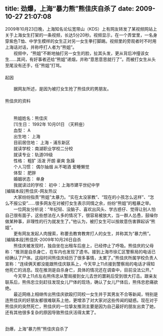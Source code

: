 title: 劲爆，上海“暴力熊”熊佳庆自杀了
date: 2009-10-27 21:07:08
---

<p>
	2009年10月23日晚，上海知名论坛宽带山（KDS）上有网友转发了某视频网站上关于上海女生打架的一条视频，长达5分20秒。视频显示，在一个弄堂里，一名身穿紫色T恤、中学生模样的女生正对另一女生拳打脚踢。视频里的旁观者时不时用上海话对话，并称呼打人者为&ldquo;熊姐&rdquo;。&nbsp; <br />
	　　视频中，&ldquo;熊姐&rdquo;不断地抽打另一女生的脸，扯其头发，更从背后冲撞该女生&hellip;&hellip;其间，有好事者还给&ldquo;熊姐&rdquo;递烟，并称&ldquo;意思意思就行了&rdquo;。而被打女生从头至尾没有还手，任&ldquo;熊姐&rdquo;打骂。&nbsp; <br />
	　　 <br />
	起因 <br />
	<br />
	　　据网友所述，是因为被打女生抢了熊佳庆的男朋友。 <br />
	　　 <br />
	熊佳庆的资料 <br />
	<br />
	　　 <br />
	　　熊姐姓名：熊佳庆&nbsp; <br />
	　　[1]生日：&nbsp;1992年&nbsp;10月01日&nbsp;（天秤座）&nbsp; <br />
	　　血型：&nbsp;A&nbsp; <br />
	　　出生地：&nbsp;上海&nbsp; <br />
	　　目前居住地：&nbsp;上海&nbsp;-&nbsp;浦东新区&nbsp; <br />
	　　就读学校：南湖职业学校二分校&nbsp; <br />
	　　就读专业：轨道09级&nbsp; <br />
	　　性格：&nbsp;粗犷&nbsp;活泼&nbsp;开朗&nbsp;豪爽&nbsp;急躁&nbsp; <br />
	　　个人习惯：&nbsp;偶尔抽烟&nbsp;从不喝酒&nbsp;爱睡懒觉&nbsp; <br />
	　　体型：&nbsp;肥胖&nbsp; <br />
	　　婚姻状态：&nbsp;单身&nbsp; <br />
	　　我就读过的学校：&nbsp;初中：上海市建平世纪中学 <br />
	[编辑本段]熊佳庆-网友热议 <br />
	　　大家纷纷指责&ldquo;熊姐&rdquo;太暴力。&ldquo;实在太没家教&rdquo;、&ldquo;现在的小孩怎么这样&rdquo;、&ldquo;怎么不报公安&rdquo;&hellip;&hellip;很多网友在对被打女生表示同情之余，纷纷&ldquo;熊姐&rdquo;的粗暴之举。 <br />
	　　一位网友分析说：&ldquo;年纪轻、没脑子、喜欢出风头、学古惑仔、觉得让别人怕自己很有面子，这些想法在人多的情况下，很容易被放大，当一群人怂恿，鼓噪你做某种事，非理性的行为就发生了。&rdquo;他认为，被打女生可以按故意伤害罪起诉&ldquo;熊姐&rdquo;。&nbsp; <br />
	　　更有网友发起人肉搜索，称要去教育教育打人的女生，并称其为&ldquo;暴力熊&rdquo;。 <br />
	[编辑本段]熊佳庆-2009年10月26日自杀 <br />
	　　熊佳庆被发现时，独自坐在出租车后座上，已经停止了呼吸。熊佳庆的父母称：&ldquo;推测是自杀身亡，在车内也发现了遗书。接到上海市徐汇区警察局的电话已经确认了尸体。这段时间熊佳庆经历了很多事情，太累了。&rdquo;熊佳庆所属学校负责人宣称：&ldquo;连续俩天都没能跟熊佳庆联系上，今天早上11点接到警察局的电话才得知他死亡的消息。现在推测是自杀身亡，具体的情况还在调查中，目前没法公开。&rdquo;&nbsp; <br />
	　　今天早上11点左右熊伟忠从警局接到女儿去世的噩耗后受到很大打击。跟亲友联系后，熊伟忠立刻赶往发现女儿尸体的现场，确认了女儿尸体后，熊伟忠悲痛欲绝。&nbsp; <br />
	　　最近网络上相继传出熊佳庆欲殴打同校一女生并于其男友不合等新闻，特别是连熊佳庆的好朋友都很难联系上他，更增添了对大家对这些传闻的疑惑。现在对于熊佳庆的突然死亡，熊佳庆的一位挚友推测主要是因为自己最好的朋友出卖了她，还有其他很多复杂的原因导致熊佳庆活得太累了。 <br />
	<br />
	<br />
	劲爆，上海&ldquo;暴力熊&rdquo;熊佳庆自杀了 <br />
	&nbsp;</p>
